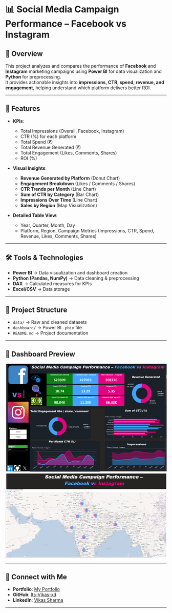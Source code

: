 
# 📊 Social Media Campaign Performance – Facebook vs Instagram

## 📌 Overview  
This project analyzes and compares the performance of **Facebook** and **Instagram** marketing campaigns using **Power BI** for data visualization and **Python** for preprocessing.  
It provides actionable insights into **impressions, CTR, spend, revenue, and engagement**, helping understand which platform delivers better ROI.

---

## 🚀 Features  
- **KPIs**:
  - Total Impressions (Overall, Facebook, Instagram)
  - CTR (%) for each platform
  - Total Spend (₹)
  - Total Revenue Generated (₹)
  - Total Engagement (Likes, Comments, Shares)
  - ROI (%)

- **Visual Insights**:
  - **Revenue Generated by Platform** (Donut Chart)
  - **Engagement Breakdown** (Likes / Comments / Shares)
  - **CTR Trends per Month** (Line Chart)
  - **Sum of CTR by Category** (Bar Chart)
  - **Impressions Over Time** (Line Chart)
  - **Sales by Region** (Map Visualization)

- **Detailed Table View**:
  - Year, Quarter, Month, Day
  - Platform, Region, Campaign Metrics (Impressions, CTR, Spend, Revenue, Likes, Comments, Shares)

---

## 🛠 Tools & Technologies  
- **Power BI** → Data visualization and dashboard creation  
- **Python (Pandas, NumPy)** → Data cleaning & preprocessing  
- **DAX** → Calculated measures for KPIs  
- **Excel/CSV** → Data storage  

---

## 📂 Project Structure  
- `data/` → Raw and cleaned datasets  
- `dashboard/` → Power BI `.pbix` file  
- `README.md` → Project documentation  

---

## 📸 Dashboard Preview  
![Dashboard Screenshot](https://github.com/Its-Vikas-xd/FUTURE_DS_02/blob/main/Screen%20Shorts/Main.png)  
![Map View](https://github.com/Its-Vikas-xd/FUTURE_DS_02/blob/main/Screen%20Shorts/map.png)  

---

## 🔗 Connect with Me  
- **Portfolio**: [My Portfolio](https://vikas-portfolio-chi.vercel.app/)  
- **GitHub**: [Its-Vikas-xd](https://github.com/Its-Vikas-xd)  
- **LinkedIn**: [Vikas Sharma](https://www.linkedin.com/in/vikas-sharma-493115361/)  

---

